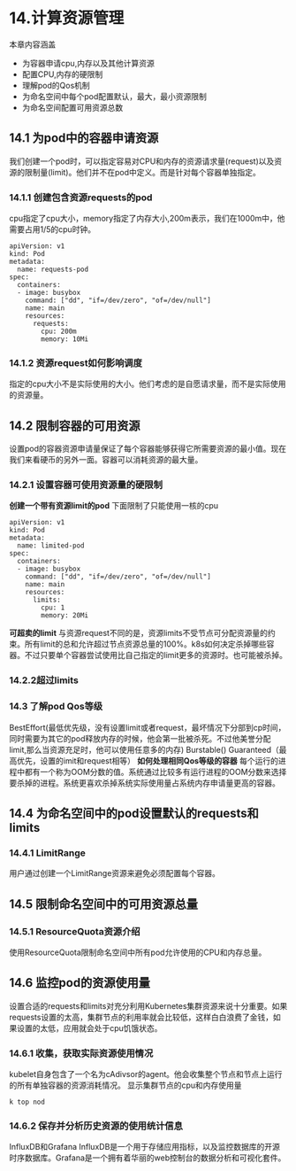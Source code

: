 # 14.计算资源管理
本章内容涵盖
- 为容器申请cpu,内存以及其他计算资源
- 配置CPU,内存的硬限制
- 理解pod的Qos机制
- 为命名空间中每个pod配置默认，最大，最小资源限制
- 为命名空间配置可用资源总数

## 14.1 为pod中的容器申请资源
我们创建一个pod时，可以指定容易对CPU和内存的资源请求量(request)以及资源的限制量(limit)。他们并不在pod中定义。而是针对每个容器单独指定。
### 14.1.1 创建包含资源requests的pod
cpu指定了cpu大小，memory指定了内存大小,200m表示，我们在1000m中，他需要占用1/5的cpu时钟。
```
apiVersion: v1
kind: Pod
metadata:
  name: requests-pod
spec:
  containers:
  - image: busybox
    command: ["dd", "if=/dev/zero", "of=/dev/null"]
    name: main
    resources:
      requests:
        cpu: 200m
        memory: 10Mi
```
### 14.1.2 资源request如何影响调度
指定的cpu大小不是实际使用的大小。他们考虑的是自愿请求量，而不是实际使用的资源量。
## 14.2 限制容器的可用资源
设置pod的容器资源申请量保证了每个容器能够获得它所需要资源的最小值。现在我们来看硬币的另外一面。容器可以消耗资源的最大量。
### 14.2.1 设置容器可使用资源量的硬限制
**创建一个带有资源limit的pod**
下面限制了只能使用一核的cpu
```
apiVersion: v1
kind: Pod
metadata:
  name: limited-pod
spec:
  containers:
  - image: busybox
    command: ["dd", "if=/dev/zero", "of=/dev/null"]
    name: main
    resources:
      limits:
        cpu: 1
        memory: 20Mi
```
**可超卖的limit**
与资源request不同的是，资源limits不受节点可分配资源量的约束。所有limit的总和允许超过节点资源总量的100%。k8s如何决定杀掉哪些容器。不过只要单个容器尝试使用比自己指定的limit更多的资源时。也可能被杀掉。
### 14.2.2超过limits
### 14.3 了解pod Qos等级
BestEffort(最低优先级，没有设置limit或者request，最坏情况下分部到cp时间，同时需要为其它的pod释放内存的时候，他会第一批被杀死。不过他美誉分配limit,那么当资源充足时，他可以使用任意多的内存)
Burstable()
Guaranteed（最高优先，设置的imit和request相等）
**如何处理相同Qos等级的容器**
每个运行的进程中都有一个称为OOM分数的值。系统通过比较多有运行进程的OOM分数来选择要杀掉的进程。系统更喜欢杀掉系统实际使用量占系统内存申请量更高的容器。

## 14.4 为命名空间中的pod设置默认的requests和limits
### 14.4.1 LimitRange
用户通过创建一个LimitRange资源来避免必须配置每个容器。

## 14.5 限制命名空间中的可用资源总量
### 14.5.1 ResourceQuota资源介绍
使用ResourceQuota限制命名空间中所有pod允许使用的CPU和内存总量。

## 14.6 监控pod的资源使用量
设置合适的requests和limits对充分利用Kubernetes集群资源来说十分重要。如果requests设置的太高，集群节点的利用率就会比较低，这样白白浪费了金钱，如果设置的太低，应用就会处于cpu饥饿状态。
### 14.6.1 收集，获取实际资源使用情况
kubelet自身包含了一个名为cAdivsor的agent。他会收集整个节点和节点上运行的所有单独容器的资源消耗情况。
显示集群节点的cpu和内存使用量
```
k top nod
```
### 14.6.2 保存并分析历史资源的使用统计信息
InfluxDB和Grafana
InfluxDB是一个用于存储应用指标，以及监控数据库的开源时序数据库。Grafana是一个拥有着华丽的web控制台的数据分析和可视化套件。
